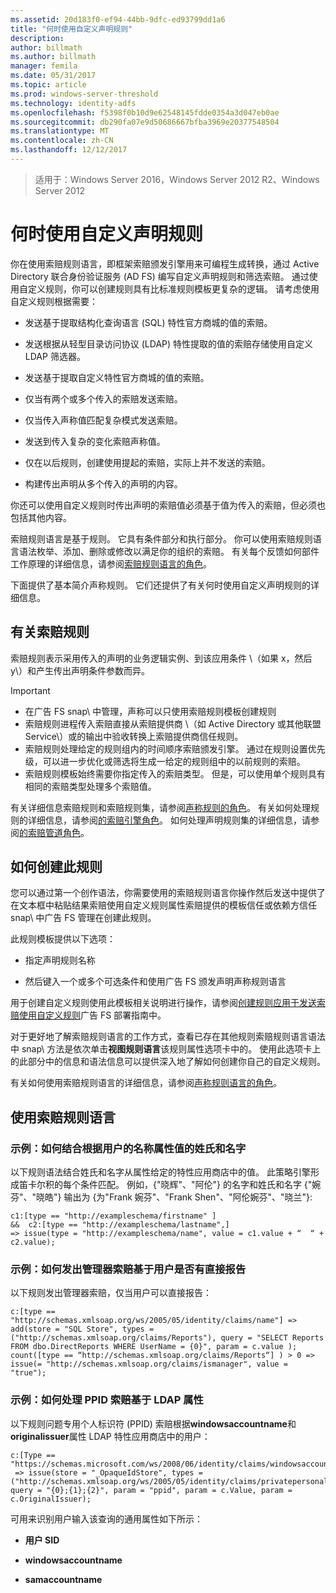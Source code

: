 ```yaml
---
ms.assetid: 20d183f0-ef94-44bb-9dfc-ed93799dd1a6
title: "何时使用自定义声明规则"
description: 
author: billmath
ms.author: billmath
manager: femila
ms.date: 05/31/2017
ms.topic: article
ms.prod: windows-server-threshold
ms.technology: identity-adfs
ms.openlocfilehash: f5398f0b10d9e62548145fdde0354a3d047eb0ae
ms.sourcegitcommit: db290fa07e9d50686667bfba3969e20377548504
ms.translationtype: MT
ms.contentlocale: zh-CN
ms.lasthandoff: 12/12/2017
---
```

>适用于：Windows Server 2016，Windows Server 2012 R2、Windows Server 2012

# <a name="when-to-use-a-custom-claim-rule"></a>何时使用自定义声明规则
你在使用索赔规则语言，即框架索赔颁发引擎用来可编程生成转换，通过 Active Directory 联合身份验证服务 \(AD FS\) 编写自定义声明规则和筛选索赔。 通过使用自定义规则，你可以创建规则具有比标准规则模板更复杂的逻辑。 请考虑使用自定义规则根据需要：  
  
-   发送基于提取结构化查询语言 \(SQL\) 特性官方商城的值的索赔。  
  
-   发送根据从轻型目录访问协议 \(LDAP\) 特性提取的值的索赔存储使用自定义 LDAP 筛选器。  
  
-   发送基于提取自定义特性官方商城的值的索赔。  
  
-   仅当有两个或多个传入的索赔发送索赔。  
  
-   仅当传入声称值匹配复杂模式发送索赔。  
  
-   发送到传入复杂的变化索赔声称值。  
  
-   仅在以后规则，创建使用提起的索赔，实际上并不发送的索赔。  
  
-   构建传出声明从多个传入的声明的内容。  
  
你还可以使用自定义规则时传出声明的索赔值必须基于值为传入的索赔，但必须也包括其他内容。  
  
索赔规则语言是基于规则。 它具有条件部分和执行部分。 你可以使用索赔规则语言语法枚举、添加、删除或修改以满足你的组织的索赔。 有关每个反馈如何部件工作原理的详细信息，请参阅[索赔规则语言的角色](The-Role-of-the-Claim-Rule-Language.md)。  
  
下面提供了基本简介声称规则。 它们还提供了有关何时使用自定义声明规则的详细信息。  
  
## <a name="about-claim-rules"></a>有关索赔规则  
索赔规则表示采用传入的声明的业务逻辑实例、到该应用条件 \（如果 x，然后 y\）和产生传出声明条件参数而异。  
  
> [!IMPORTANT]  
> -   在广告 FS snap\ 中管理，声称可以只使用索赔规则模板创建规则  
> -   索赔规则进程传入索赔直接从索赔提供商 \（如 Active Directory 或其他联盟 Service\）或的输出中验收转换上索赔提供商信任规则。  
> -   索赔规则处理给定的规则组内的时间顺序索赔颁发引擎。 通过在规则设置优先级，可以进一步优化或筛选将生成一给定的规则组中的以前规则的索赔。  
> -   索赔规则模板始终需要你指定传入的索赔类型。 但是，可以使用单个规则具有相同的索赔类型处理多个索赔值。  
  
有关详细信息索赔规则和索赔规则集，请参阅[声称规则的角色](The-Role-of-Claim-Rules.md)。 有关如何处理规则的详细信息，请参阅[的索赔引擎角色](The-Role-of-the-Claims-Engine.md)。 如何处理声明规则集的详细信息，请参阅[的索赔管道角色](The-Role-of-the-Claims-Pipeline.md)。  
  
## <a name="how-to-create-this-rule"></a>如何创建此规则  
您可以通过第一个创作语法，你需要使用的索赔规则语言你操作然后发送中提供了在文本框中粘贴结果索赔使用自定义规则属性索赔提供的模板信任或依赖方信任 snap\ 中广告 FS 管理在创建此规则。  
  
此规则模板提供以下选项：  
  
-   指定声明规则名称  
  
-   然后键入一个或多个可选条件和使用广告 FS 颁发声明声称规则语言  
  
用于创建自定义规则使用此模板相关说明进行操作，请参阅[创建规则应用于发送索赔使用自定义规则](https://technet.microsoft.com/library/dd807049.aspx)广告 FS 部署指南中。  
  
对于更好地了解索赔规则语言的工作方式，查看已存在其他规则索赔规则语言语法中 snap\ 方法是依次单击**视图规则语言**该规则属性选项卡中的。 使用此选项卡上的此部分中的信息和语法信息可以提供深入地了解如何创建你自己的自定义规则。  
  
有关如何使用索赔规则语言的详细信息，请参阅[声称规则语言的角色](The-Role-of-the-Claim-Rule-Language.md)。  
  
## <a name="using-the-claim-rule-language"></a>使用索赔规则语言  
  
### <a name="example-how-to-combine-first-and-last-names-based-on-a-users-name-attribute-values"></a>示例：如何结合根据用户的名称属性值的姓氏和名字  
以下规则语法结合姓氏和名字从属性给定的特性应用商店中的值。 此策略引擎形成笛卡尔积的每个条件匹配。 例如，{"晓辉"、"阿伦"} 的名字和姓氏和名字 {"婉芬"、"晓皓"} 输出为 {为"Frank 婉芬"、"Frank Shen"、"阿伦婉芬"、"晓兰"}:  
  
```  
c1:[type == "http://exampleschema/firstname" ]  
&&  c2:[type == "http://exampleschema/lastname",]   
=> issue(type = "http://exampleschema/name", value = c1.value + “  “ + c2.value);  
```  
  
### <a name="example-how-to-issue-a-manager-claim-based-on-whether-users-have-direct-reports"></a>示例：如何发出管理器索赔基于用户是否有直接报告  
以下规则发出管理器索赔，仅当用户可以直接报告：  
  
```  
c:[type == "http://schemas.xmlsoap.org/ws/2005/05/identity/claims/name"] => add(store = "SQL Store", types = ("http://schemas.xmlsoap.org/claims/Reports"), query = "SELECT Reports FROM dbo.DirectReports WHERE UserName = {0}", param = c.value );  
count([type == “http://schemas.xmlsoap.org/claims/Reports“] ) > 0 => issue(= "http://schemas.xmlsoap.org/claims/ismanager", value = "true");  
```  
  
### <a name="example-how-to-issue-a-ppid-claim-based-on-an-ldap-attribute"></a>示例：如何处理 PPID 索赔基于 LDAP 属性  
以下规则问题专用个人标识符 \(PPID\) 索赔根据**windowsaccountname**和**originalissuer**属性 LDAP 特性应用商店中的用户：  
  
```  
c:[Type == "https://schemas.microsoft.com/ws/2008/06/identity/claims/windowsaccountname"]  
 => issue(store = "_OpaqueIdStore", types = ("http://schemas.xmlsoap.org/ws/2005/05/identity/claims/privatepersonalidentifier"), query = "{0};{1};{2}", param = "ppid", param = c.Value, param = c.OriginalIssuer);  
```  
  
可用来识别用户输入该查询的通用属性如下所示：  
  
-   **用户 SID**  
  
-   **windowsaccountname**  
  
-   **samaccountname**  
  

